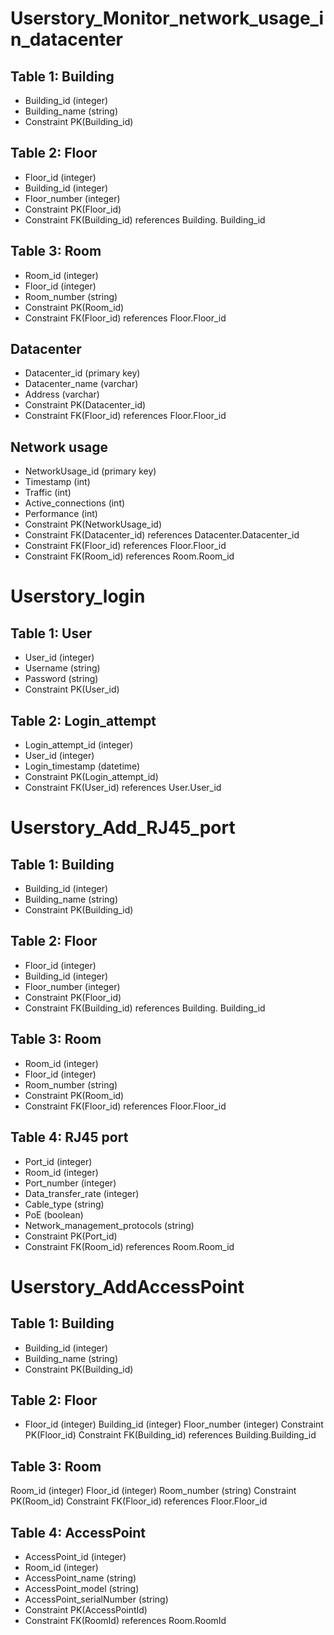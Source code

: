 # Userstory_Monitor_network_usage_in_datacenter

## Table 1: Building
* Building_id (integer)
* Building_name (string)
* Constraint PK(Building_id)

## Table 2: Floor
* Floor_id (integer)
* Building_id (integer)
* Floor_number (integer)
* Constraint PK(Floor_id)
* Constraint FK(Building_id) references Building. Building_id

## Table 3: Room
* Room_id (integer)
* Floor_id (integer)
* Room_number (string)
* Constraint PK(Room_id)
* Constraint FK(Floor_id) references Floor.Floor_id

## Datacenter
* Datacenter_id (primary key)
* Datacenter_name (varchar)
* Address (varchar)
* Constraint PK(Datacenter_id)
* Constraint FK(Floor_id) references Floor.Floor_id

## Network usage
* NetworkUsage_id (primary key)
* Timestamp (int)
* Traffic (int)
* Active_connections (int)
* Performance (int)
* Constraint PK(NetworkUsage_id)
* Constraint FK(Datacenter_id) references Datacenter.Datacenter_id
* Constraint FK(Floor_id) references Floor.Floor_id
* Constraint FK(Room_id) references Room.Room_id

# Userstory_login

## Table 1: User
* User_id (integer)
* Username (string)
* Password (string)
* Constraint PK(User_id)

## Table 2: Login_attempt
* Login_attempt_id (integer)
* User_id (integer)
* Login_timestamp (datetime)
* Constraint PK(Login_attempt_id)
* Constraint FK(User_id) references User.User_id

# Userstory_Add_RJ45_port

## Table 1: Building
* Building_id (integer)
* Building_name (string)
* Constraint PK(Building_id)

## Table 2: Floor
* Floor_id (integer)
* Building_id (integer)
* Floor_number (integer)
* Constraint PK(Floor_id)
* Constraint FK(Building_id) references Building. Building_id

## Table 3: Room
* Room_id (integer)
* Floor_id (integer)
* Room_number (string)
* Constraint PK(Room_id)
* Constraint FK(Floor_id) references Floor.Floor_id

## Table 4: RJ45 port
* Port_id (integer)
* Room_id (integer)
* Port_number (integer)
* Data_transfer_rate (integer)
* Cable_type (string)
* PoE (boolean)
* Network_management_protocols (string)
* Constraint PK(Port_id)
* Constraint FK(Room_id) references Room.Room_id

# Userstory_AddAccessPoint

## Table 1: Building
* Building_id (integer)
* Building_name (string)
* Constraint PK(Building_id)

## Table 2: Floor
* Floor_id (integer)
Building_id (integer)
Floor_number (integer)
Constraint PK(Floor_id)
Constraint FK(Building_id) references Building.Building_id

## Table 3: Room
Room_id (integer)
Floor_id (integer)
Room_number (string)
Constraint PK(Room_id)
Constraint FK(Floor_id) references Floor.Floor_id

## Table 4: AccessPoint
* AccessPoint_id (integer)
* Room_id (integer)
* AccessPoint_name (string)
* AccessPoint_model (string)
* AccessPoint_serialNumber (string)
* Constraint PK(AccessPointId)
* Constraint FK(RoomId) references Room.RoomId